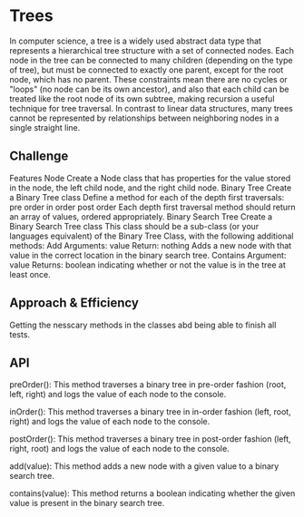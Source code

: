 # Trees

In computer science, a tree is a widely used abstract data type that represents a hierarchical tree structure with a set of connected nodes. Each node in the tree can be connected to many children (depending on the type of tree), but must be connected to exactly one parent, except for the root node, which has no parent. These constraints mean there are no cycles or "loops" (no node can be its own ancestor), and also that each child can be treated like the root node of its own subtree, making recursion a useful technique for tree traversal. In contrast to linear data structures, many trees cannot be represented by relationships between neighboring nodes in a single straight line.

## Challenge

Features
Node
Create a Node class that has properties for the value stored in the node, the left child node, and the right child node.
Binary Tree
Create a Binary Tree class
Define a method for each of the depth first traversals:
pre order
in order
post order
Each depth first traversal method should return an array of values, ordered appropriately.
Binary Search Tree
Create a Binary Search Tree class
This class should be a sub-class (or your languages equivalent) of the Binary Tree Class, with the following additional methods:
Add
Arguments: value
Return: nothing
Adds a new node with that value in the correct location in the binary search tree.
Contains
Argument: value
Returns: boolean indicating whether or not the value is in the tree at least once.

## Approach & Efficiency
Getting the nesscary methods in the classes abd being able to finish all tests.

## API


preOrder(): This method traverses a binary tree in pre-order fashion (root, left, right) and logs the value of each node to the console.

inOrder(): This method traverses a binary tree in in-order fashion (left, root, right) and logs the value of each node to the console.

postOrder(): This method traverses a binary tree in post-order fashion (left, right, root) and logs the value of each node to the console.

add(value): This method adds a new node with a given value to a binary search tree.

contains(value): This method returns a boolean indicating whether the given value is present in the binary search tree.
